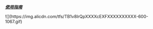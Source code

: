 [***使用指南*** ](http://tangram.pingguohe.net/docs/android/access-tangram) <br>
<div width="100px" height="200px">![](https://img.alicdn.com/tfs/TB1v8lrQpXXXXcEXFXXXXXXXXXX-600-1067.gif) <br></div>

